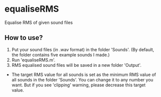 # equaliseRMS
Equalise RMS of given sound files

## How to use? 
1. Put your sound files (in .wav format) in the folder 'Sounds'. (By default, the folder contains five example sounds I made.)
2. Run 'equaliseRMS.m'. 
3. RMS equalised sound files will be saved in a new folder 'Output'.

* The target RMS value for all sounds is set as the minimum RMS value of all sounds in the folder 'Sounds'. You can change it to any number you want. But if you see 'clipping' warning, please decrease this target value.
